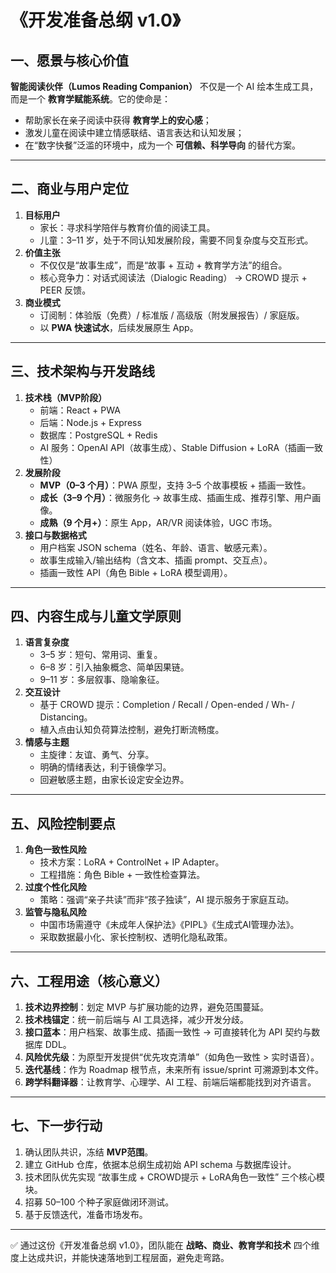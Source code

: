 #  《开发准备总纲 v1.0》

## 一、愿景与核心价值

**智能阅读伙伴（Lumos Reading Companion）** 不仅是一个 AI 绘本生成工具，而是一个 **教育学赋能系统**。它的使命是：

- 帮助家长在亲子阅读中获得 **教育学上的安心感**；
- 激发儿童在阅读中建立情感联结、语言表达和认知发展；
- 在“数字快餐”泛滥的环境中，成为一个 **可信赖、科学导向** 的替代方案。

------

## 二、商业与用户定位

1. **目标用户**
   - 家长：寻求科学陪伴与教育价值的阅读工具。
   - 儿童：3–11 岁，处于不同认知发展阶段，需要不同复杂度与交互形式。
2. **价值主张**
   - 不仅仅是“故事生成”，而是“故事 + 互动 + 教育学方法”的组合。
   - 核心竞争力：对话式阅读法（Dialogic Reading） → CROWD 提示 + PEER 反馈。
3. **商业模式**
   - 订阅制：体验版（免费）/ 标准版 / 高级版（附发展报告）/ 家庭版。
   - 以 **PWA 快速试水**，后续发展原生 App。

------

## 三、技术架构与开发路线

1. **技术栈（MVP阶段）**
   - 前端：React + PWA
   - 后端：Node.js + Express
   - 数据库：PostgreSQL + Redis
   - AI 服务：OpenAI API（故事生成）、Stable Diffusion + LoRA（插画一致性）
2. **发展阶段**
   - **MVP（0–3 个月）**：PWA 原型，支持 3–5 个故事模板 + 插画一致性。
   - **成长（3–9 个月）**：微服务化 → 故事生成、插画生成、推荐引擎、用户画像。
   - **成熟（9 个月+）**：原生 App，AR/VR 阅读体验，UGC 市场。
3. **接口与数据格式**
   - 用户档案 JSON schema（姓名、年龄、语言、敏感元素）。
   - 故事生成输入/输出结构（含文本、插画 prompt、交互点）。
   - 插画一致性 API（角色 Bible + LoRA 模型调用）。

------

## 四、内容生成与儿童文学原则

1. **语言复杂度**
   - 3–5 岁：短句、常用词、重复。
   - 6–8 岁：引入抽象概念、简单因果链。
   - 9–11 岁：多层叙事、隐喻象征。
2. **交互设计**
   - 基于 CROWD 提示：Completion / Recall / Open-ended / Wh- / Distancing。
   - 植入点由认知负荷算法控制，避免打断流畅度。
3. **情感与主题**
   - 主旋律：友谊、勇气、分享。
   - 明确的情绪表达，利于镜像学习。
   - 回避敏感主题，由家长设定安全边界。

------

## 五、风险控制要点

1. **角色一致性风险**
   - 技术方案：LoRA + ControlNet + IP Adapter。
   - 工程措施：角色 Bible + 一致性检查算法。
2. **过度个性化风险**
   - 策略：强调“亲子共读”而非“孩子独读”，AI 提示服务于家庭互动。
3. **监管与隐私风险**
   - 中国市场需遵守《未成年人保护法》《PIPL》《生成式AI管理办法》。
   - 采取数据最小化、家长控制权、透明化隐私政策。

------

## 六、工程用途（核心意义）

1. **技术边界控制**：划定 MVP 与扩展功能的边界，避免范围蔓延。
2. **技术栈锚定**：统一前后端与 AI 工具选择，减少开发分歧。
3. **接口蓝本**：用户档案、故事生成、插画一致性 → 可直接转化为 API 契约与数据库 DDL。
4. **风险优先级**：为原型开发提供“优先攻克清单”（如角色一致性 > 实时语音）。
5. **迭代基线**：作为 Roadmap 根节点，未来所有 issue/sprint 可溯源到本文件。
6. **跨学科翻译器**：让教育学、心理学、AI 工程、前端后端都能找到对齐语言。

------

## 七、下一步行动

1. 确认团队共识，冻结 **MVP范围**。
2. 建立 GitHub 仓库，依据本总纲生成初始 API schema 与数据库设计。
3. 技术团队优先实现 “故事生成 + CROWD提示 + LoRA角色一致性” 三个核心模块。
4. 招募 50–100 个种子家庭做闭环测试。
5. 基于反馈迭代，准备市场发布。

------

✅ 通过这份《开发准备总纲 v1.0》，团队能在 **战略、商业、教育学和技术** 四个维度上达成共识，并能快速落地到工程层面，避免走弯路。 